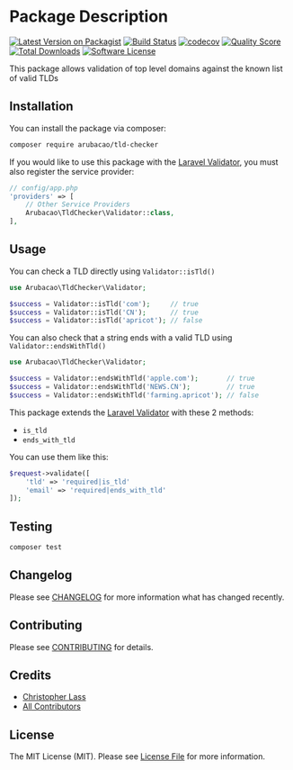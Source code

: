 # Package Description

[![Latest Version on Packagist](https://img.shields.io/packagist/v/arubacao/tld-checker.svg?style=flat-square)](https://packagist.org/packages/arubacao/tld-checker)
[![Build Status](https://img.shields.io/travis/arubacao/tld-checker/master.svg?style=flat-square)](https://travis-ci.org/arubacao/tld-checker)
[![codecov](https://codecov.io/gh/arubacao/tld-checker/branch/master/graph/badge.svg?style=flat-square)](https://codecov.io/gh/arubacao/tld-checker)
[![Quality Score](https://img.shields.io/scrutinizer/g/arubacao/tld-checker.svg?style=flat-square)](https://scrutinizer-ci.com/g/arubacao/tld-checker)
[![Total Downloads](https://img.shields.io/packagist/dt/arubacao/tld-checker.svg?style=flat-square)](https://packagist.org/packages/arubacao/tld-checker)
[![Software License](https://img.shields.io/badge/license-MIT-brightgreen.svg?style=flat-square)](LICENSE.md)

This package allows validation of top level domains against the known list of valid TLDs

## Installation
You can install the package via composer:

```bash
composer require arubacao/tld-checker
```

If you would like to use this package with the [Laravel Validator](https://laravel.com/docs/validation/latest), you must also register the service provider:
```PHP
// config/app.php
'providers' => [
    // Other Service Providers
    Arubacao\TldChecker\Validator::class,
],
```

## Usage
You can check a TLD directly using `Validator::isTld()`
``` php
use Arubacao\TldChecker\Validator;

$success = Validator::isTld('com');     // true
$success = Validator::isTld('CN');      // true
$success = Validator::isTld('apricot'); // false

```

You can also check that a string ends with a valid TLD using `Validator::endsWithTld()`
``` php
use Arubacao\TldChecker\Validator;

$success = Validator::endsWithTld('apple.com');       // true
$success = Validator::endsWithTld('NEWS.CN');         // true
$success = Validator::endsWithTld('farming.apricot'); // false

```

This package extends the [Laravel Validator](https://laravel.com/docs/validation/latest) with these 2 methods:
 * `is_tld`
 * `ends_with_tld`
 
You can use them like this:
```PHP
$request->validate([
    'tld' => 'required|is_tld'
    'email' => 'required|ends_with_tld'
]);
```

## Testing

``` bash
composer test
```

## Changelog

Please see [CHANGELOG](CHANGELOG.md) for more information what has changed recently.

## Contributing

Please see [CONTRIBUTING](CONTRIBUTING.md) for details.

## Credits

- [Christopher Lass](https://github.com/arubacao)
- [All Contributors](../../contributors)

## License

The MIT License (MIT). Please see [License File](LICENSE.md) for more information.

